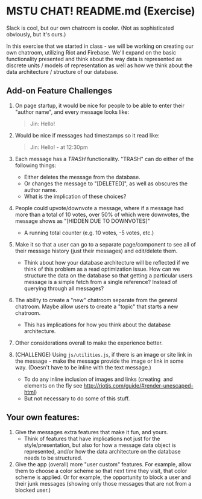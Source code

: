 # MSTU CHAT! README.md (Exercise)

Slack is cool, but our own chatroom is cooler. (Not as sophisticated obviously, but it's ours.)

In this exercise that we started in class - we will be working on creating our own chatroom, utilizing Riot and Firebase. We'll expand on the basic functionality presented and think about the way data is represented as discrete units / models of representation as well as how we think about the data architecture / structure of our database.

## Add-on Feature Challenges
1. On page startup, it would be nice for people to be able to enter their "author name", and every message looks like:

	> Jin: Hello!

2. Would be nice if messages had timestamps so it read like:

	> Jin: Hello! - at 12:30pm

3. Each message has a _TRASH_ functionality. "TRASH" can do either of the following things:
	- Either deletes the message from the database.
	- Or changes the message to "[DELETED]", as well as obscures the author name.
	- What is the implication of these choices?
4. People could upvote/downvote a message, where if a message had more than a total of 10 votes, over 50% of which were downvotes, the message shows as "[HIDDEN DUE TO DOWNVOTES]"
	- A running total counter (e.g. 10 votes, -5 votes, etc.)
5. Make it so that a user can go to a separate page/component to see all of their message history (just their messages) and edit/delete them.
	- Think about how your database architecture will be reflected if we think of this problem as a read optimization issue. How can we structure the data on the database so that getting a particular users message is a simple fetch from a single reference? Instead of querying through all messages?
6. The ability to create a "new" chatroom separate from the general chatroom. Maybe allow users to create a "topic" that starts a new chatroom.
	- This has implications for how you think about the database architecture.
7. Other considerations overall to make the experience better.
8. (CHALLENGE) Using `js/utilities.js`, if there is an image or site link in the message - make the message provide the image or link in some way. (Doesn't have to be inline with the text message.)
    - To do any inline inclusion of images and links (creating <img> and <a> elements on the fly see http://riotjs.com/guide/#render-unescaped-html)
    - But not necessary to do some of this stuff.

## Your own features:
1. Give the messages extra features that make it fun, and yours.
	- Think of features that have implications not just for the style/presentation, but also for how a message data object is represented, and/or how the data architecture on the database needs to be structured.
2. Give the app (overall) more "user custom" features. For example, allow them to choose a color scheme so that next time they visit, that color scheme is applied. Or for example, the opportunity to block a user and their junk messages (showing only those messages that are not from a blocked user.)
